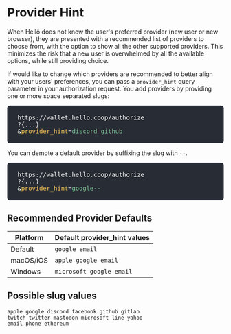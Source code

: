 # Provider Hint

When Hellō does not know the user's preferred provider (new user or new browser), they are presented with a recommended list of providers to choose from, with the option to show all the other supported providers. This minimizes the risk that a new user is overwhelmed by all the available options, while still providing choice.

If would like to change which providers are recommended to better align with your users' preferences, you can pass a `provider_hint` query parameter in your authorization request.  You add providers by providing one or more space separated slugs: 

<p style="background: #282c34; color: white; word-break: break-all; border-radius: 6px; padding:  1.25rem 1.5rem; font-weight: 500; font-family: Consolas, Monaco, 'Andale Mono', 'Ubuntu Mono', monospace;">
  https://wallet.hello.coop/authorize<br>
  ?{...}<br>
  &<span style="color: #f8c555;">provider_hint</span>=<span style="color: #7ec699;">discord github</span>
</p>

You can demote a default provider by suffixing the slug with `--`.

<p style="background: #282c34; color: white; word-break: break-all; border-radius: 6px; padding:  1.25rem 1.5rem; font-weight: 500; font-family: Consolas, Monaco, 'Andale Mono', 'Ubuntu Mono', monospace;">
  https://wallet.hello.coop/authorize<br>
  ?{...}<br>
  &<span style="color: #f8c555;">provider_hint</span>=<span style="color: #7ec699;">google--</span>
</p>

## Recommended Provider Defaults 

| Platform      | Default provider_hint values |
| ----------- | ----------- |
| Default      | `google email`       |
| macOS/iOS   | `apple google email`        |
| Windows   | `microsoft google email`        |

## Possible slug values

`apple google discord facebook github gitlab`<br/>
` twitch twitter mastodon microsoft line yahoo `<br/>
`email phone ethereum`
